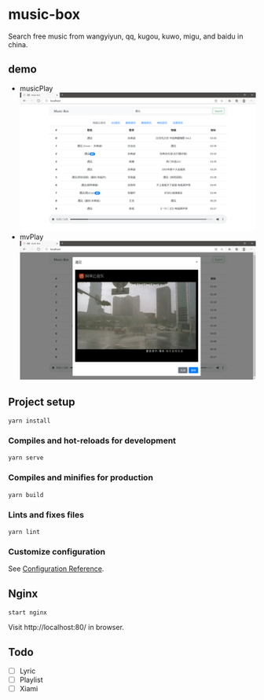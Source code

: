 # music-box
Search free music from wangyiyun, qq, kugou, kuwo, migu, and baidu in china.

## demo
- musicPlay
![playMusic](demo/playMusic.png)
- mvPlay
![playMv](demo/playMv.png)

## Project setup
```
yarn install
```

### Compiles and hot-reloads for development
```
yarn serve
```

### Compiles and minifies for production
```
yarn build
```

### Lints and fixes files
```
yarn lint
```

### Customize configuration
See [Configuration Reference](https://cli.vuejs.org/config/).

## Nginx
```
start nginx
```
Visit http://localhost:80/ in browser.

## Todo
- [ ] Lyric
- [ ] Playlist
- [ ] Xiami

